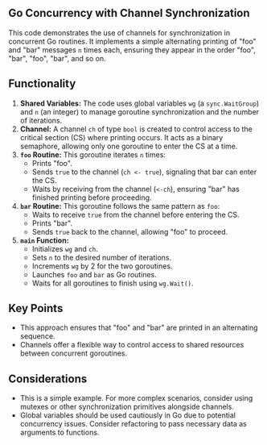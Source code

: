 ## Go Concurrency with Channel Synchronization

This code demonstrates the use of channels for synchronization in concurrent Go routines. It implements a simple alternating printing of "foo" and "bar" messages `n` times each, ensuring they appear in the order "foo", "bar", "foo", "bar", and so on.

## Functionality

1. **Shared Variables:** The code uses global variables `wg` (a `sync.WaitGroup`) and `n` (an integer) to manage goroutine synchronization and the number of iterations.
2. **Channel:** A channel `ch` of type `bool` is created to control access to the critical section (CS) where printing occurs. It acts as a binary semaphore, allowing only one goroutine to enter the CS at a time.
3. **`foo` Routine:** This goroutine iterates `n` times:
    - Prints "foo".
    - Sends `true` to the channel (`ch <- true`), signaling that bar can enter the CS.
    - Waits by receiving from the channel (`<-ch`), ensuring "bar" has finished printing before proceeding.
4. **`bar` Routine:** This goroutine follows the same pattern as `foo`:
    - Waits to receive `true` from the channel before entering the CS.
    - Prints "bar".
    - Sends `true` back to the channel, allowing "foo" to proceed.
5. **`main` Function:**
    - Initializes `wg` and `ch`.
    - Sets `n` to the desired number of iterations.
    - Increments `wg` by 2 for the two goroutines.
    - Launches `foo` and `bar` as Go routines.
    - Waits for all goroutines to finish using `wg.Wait()`.

## Key Points

- This approach ensures that "foo" and "bar" are printed in an alternating sequence.
- Channels offer a flexible way to control access to shared resources between concurrent goroutines.

## Considerations

- This is a simple example. For more complex scenarios, consider using mutexes or other synchronization primitives alongside channels.
- Global variables should be used cautiously in Go due to potential concurrency issues. Consider refactoring to pass necessary data as arguments to functions.
